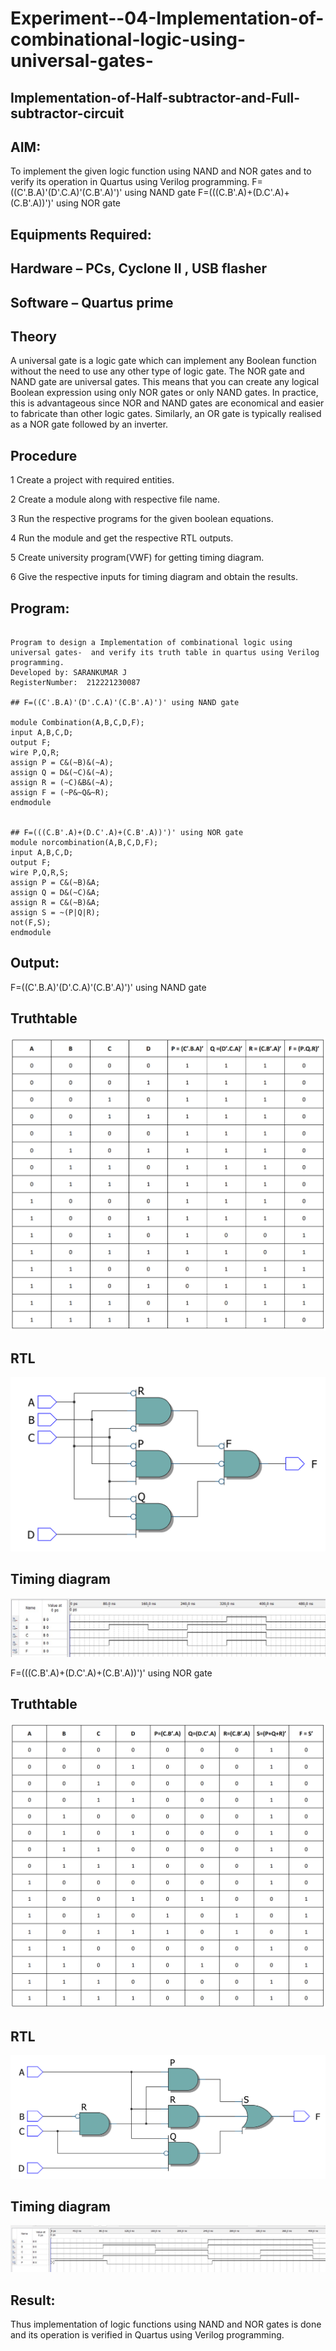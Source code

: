 # Experiment--04-Implementation-of-combinational-logic-using-universal-gates-
 ## Implementation-of-Half-subtractor-and-Full-subtractor-circuit
## AIM:
To implement the given logic function using NAND and NOR gates and to verify its operation in Quartus using Verilog programming.
F=((C'.B.A)'(D'.C.A)'(C.B'.A)')' using NAND gate
F=(((C.B'.A)+(D.C'.A)+(C.B'.A))')' using NOR gate


## Equipments Required:
## Hardware – PCs, Cyclone II , USB flasher
## Software – Quartus prime
## Theory
A universal gate is a logic gate which can implement any Boolean function without the need to use any other type of logic gate. The NOR gate and NAND gate are universal gates. This means that you can create any logical Boolean expression using only NOR gates or only NAND gates. In practice, this is advantageous since NOR and NAND gates are economical and easier to fabricate than other logic gates. Similarly, an OR gate is typically realised as a NOR gate followed by an inverter.
 
 
 
 


## Procedure

1 Create a project with required entities.

2 Create a module along with respective file name.

3 Run the respective programs for the given boolean equations.

4 Run the module and get the respective RTL outputs.

5 Create university program(VWF) for getting timing diagram.

6 Give the respective inputs for timing diagram and obtain the results.




## Program:
```

Program to design a Implementation of combinational logic using universal gates-  and verify its truth table in quartus using Verilog programming.
Developed by: SARANKUMAR J
RegisterNumber:  212221230087

## F=((C'.B.A)'(D'.C.A)'(C.B'.A)')' using NAND gate

module Combination(A,B,C,D,F);
input A,B,C,D;
output F;
wire P,Q,R;
assign P = C&(~B)&(~A);
assign Q = D&(~C)&(~A);
assign R = (~C)&B&(~A);
assign F = (~P&~Q&~R);
endmodule


## F=(((C.B'.A)+(D.C'.A)+(C.B'.A))')' using NOR gate
module norcombination(A,B,C,D,F);
input A,B,C,D;
output F;
wire P,Q,R,S;
assign P = C&(~B)&A;
assign Q = D&(~C)&A;
assign R = C&(~B)&A;
assign S = ~(P|Q|R);
not(F,S);
endmodule
```

## Output:
F=((C'.B.A)'(D'.C.A)'(C.B'.A)')' using NAND gate
## Truthtable
![git](1.png)

##  RTL 
![git](2.png)

## Timing diagram 
![git](3.png)
  
  
F=(((C.B'.A)+(D.C'.A)+(C.B'.A))')' using NOR gate


## Truthtable
![git](4.png)

## RTL
![git](5.png)

## Timing diagram
![git](6.png)

## Result:
Thus implementation of logic functions using NAND and NOR gates is done and its operation is verified in Quartus using Verilog programming.
 
